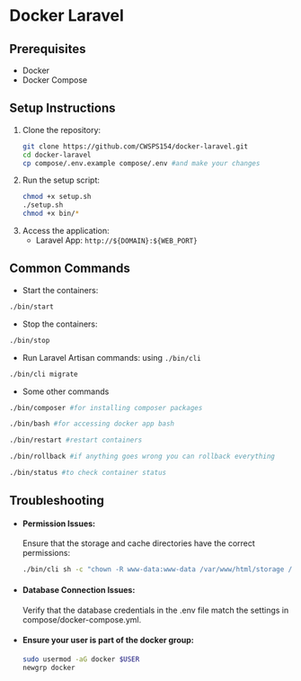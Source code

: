 # Docker Laravel

## Prerequisites

- Docker
- Docker Compose

## Setup Instructions

1. Clone the repository:
   ```bash
   git clone https://github.com/CWSPS154/docker-laravel.git
   cd docker-laravel
   cp compose/.env.example compose/.env #and make your changes
   ```
2. Run the setup script:
   ```bash
   chmod +x setup.sh
   ./setup.sh
   chmod +x bin/*
   ```
3. Access the application:
   - Laravel App: `http://${DOMAIN}:${WEB_PORT}`

[//]: # "## Setup Custom Domain"
[//]: #
[//]: # "To set up a custom domain with SSL, run the following command:"
[//]: #
[//]: # "```bash"
[//]: # "./bin/setup-domain your-custom-domain.com"
[//]: # "```"
[//]: #
[//]: # "Replace your-custom-domain.com with your actual domain name. This will update the Nginx configuration, obtain SSL certificates from Let's Encrypt, and restart the Nginx container."

## Common Commands

- Start the containers:

```bash
./bin/start
```

- Stop the containers:

```bash
./bin/stop
```

- Run Laravel Artisan commands: using `./bin/cli`

```bash
./bin/cli migrate
```

- Some other commands

```bash
./bin/composer #for installing composer packages

./bin/bash #for accessing docker app bash

./bin/restart #restart containers

./bin/rollback #if anything goes wrong you can rollback everything

./bin/status #to check container status
```

## Troubleshooting

- #### Permission Issues:

  Ensure that the storage and cache directories have the correct permissions:

  ```bash
  ./bin/cli sh -c "chown -R www-data:www-data /var/www/html/storage /var/www/html/bootstrap/cache && chmod -R 775 /var/www/html/storage /var/www/html/bootstrap/cache"
  ```

- #### Database Connection Issues:
  Verify that the database credentials in the .env file match the settings in compose/docker-compose.yml.
- #### Ensure your user is part of the docker group:
  ```bash
  sudo usermod -aG docker $USER
  newgrp docker
  ```
